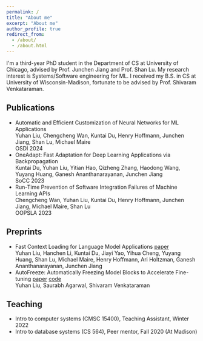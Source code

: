 ```yaml
---
permalink: /
title: "About me"
excerpt: "About me"
author_profile: true
redirect_from: 
  - /about/
  - /about.html
---
```

I'm a third-year PhD student in the Department of CS at University of Chicago, advised by Prof. Junchen Jiang and Prof. Shan Lu. My research interest is Systems/Software engineering for ML. 
I received my B.S. in CS at University of Wisconsin-Madison, fortunate to be advised by Prof. Shivaram Venkataraman. 

## Publications
- Automatic and Efficient Customization of Neural Networks for ML Applications <br />
Yuhan Liu, Chengcheng Wan, Kuntai Du, Henry Hoffmann, Junchen Jiang, Shan Lu, Michael Maire <br />
OSDI 2024 
- OneAdapt: Fast Adaptation for Deep Learning Applications via Backpropagation<br />
  Kuntai Du, Yuhan Liu, Yitian Hao, Qizheng Zhang, Haodong Wang, Yuyang Huang, Ganesh Ananthanarayanan, Junchen Jiang<br />
  SoCC 2023 
- Run-Time Prevention of Software Integration Failures of Machine Learning APIs<br />
Chengcheng Wan, Yuhan Liu, Kuntai Du, Henry Hoffmann, Junchen Jiang, Michael Maire, Shan Lu <br />
OOPSLA 2023



## Preprints
- Fast Context Loading for Language Model Applications [paper](https://arxiv.org/abs/2310.07240) <br />
Yuhan Liu, Hanchen Li, Kuntai Du, Jiayi Yao, Yihua Cheng, Yuyang Huang, Shan Lu, Michael Maire, Henry Hoffmann, Ari Holtzman, Ganesh Ananthanarayanan, Junchen Jiang <br />
- AutoFreeze: Automatically Freezing Model Blocks to Accelerate Fine-tuning [paper](https://arxiv.org/abs/2102.01386) [code](https://github.com/YuhanLiu11/AutoFreeze) <br />
  Yuhan Liu, Saurabh Agarwal, Shivaram Venkataraman

## Teaching
- Intro to computer systems (CMSC 15400), Teaching Assistant, Winter 2022
- Intro to database systems (CS 564), Peer mentor, Fall 2020 (At Madison)
